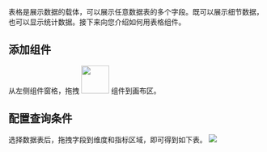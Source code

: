 表格是展示数据的载体，可以展示任意数据表的多个字段。既可以展示细节数据，也可以显示统计数据。接下来向您介绍如何用表格组件。

## 添加组件
从左侧组件窗格，拖拽 <img src="https://qcloudimg.tencent-cloud.cn/raw/244e860973905b98070178bbbb3afbe1.png" width="55px"> 组件到画布区。

## 配置查询条件
选择数据表后，拖拽字段到维度和指标区域，即可得到如下表。
![](https://qcloudimg.tencent-cloud.cn/raw/e5a05b47e58436812fa1e7443db4b2f4.png)
